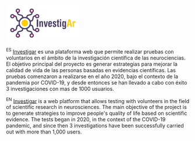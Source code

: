 
<a href="https://investigar.com.ar" target="_blank">
  <img src="src/assets/images/logo_navbar.svg" width="200" height="100" alt="Investig.ar logo">
</a>

<sup>ES</sup> [Investigar](investigar.com.ar) es una plataforma web que permite realizar pruebas con voluntarios en el ámbito de la investigación científica de las neurociencias.
El objetivo principal del proyecto es generar estrategias para mejorar la calidad de vida de las personas basadas en evidencias científicas. Las pruebas comenzaron a realizarse en el año 2020, bajo el contexto de la pandemia por COVID-19, y desde entonces se han llevado a cabo con éxito 3 investigaciones con mas de 1000 usuarios.

<sup>EN</sup> [Investigar](investigar.com.ar) is a web platform that allows testing with volunteers in the field of scientific research in neurosciences.
The main objective of the project is to generate strategies to improve people's quality of life based on scientific evidence. The tests began in 2020, in the context of the COVID-19 pandemic, and since then 3 investigations have been successfully carried out with more than 1,000 users.

